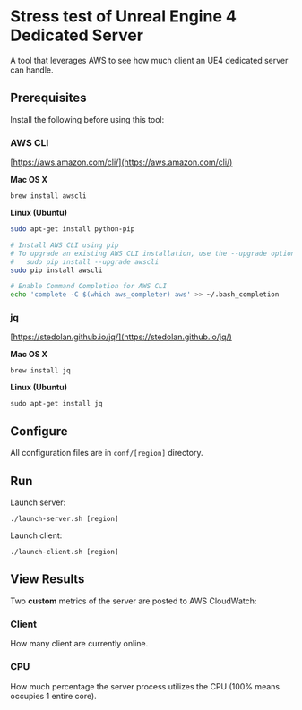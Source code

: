 # Stress test of Unreal Engine 4 Dedicated Server

A tool that leverages AWS to see how much client an UE4 dedicated server can handle.

## Prerequisites

Install the following before using this tool:

### AWS CLI

[https://aws.amazon.com/cli/](https://aws.amazon.com/cli/)

**Mac OS X**

    brew install awscli

**Linux (Ubuntu)**

```bash
sudo apt-get install python-pip

# Install AWS CLI using pip
# To upgrade an existing AWS CLI installation, use the --upgrade option:
#   sudo pip install --upgrade awscli
sudo pip install awscli

# Enable Command Completion for AWS CLI
echo 'complete -C $(which aws_completer) aws' >> ~/.bash_completion
```

### jq

[https://stedolan.github.io/jq/](https://stedolan.github.io/jq/)

**Mac OS X**

    brew install jq

**Linux (Ubuntu)**

    sudo apt-get install jq

## Configure

All configuration files are in `conf/[region]` directory.

## Run

Launch server:

    ./launch-server.sh [region]
    
Launch client:

    ./launch-client.sh [region]

## View Results

Two **custom** metrics of the server are posted to AWS CloudWatch:

### Client

How many client are currently online.

### CPU

How much percentage the server process utilizes the CPU (100% means occupies 1 entire core).

